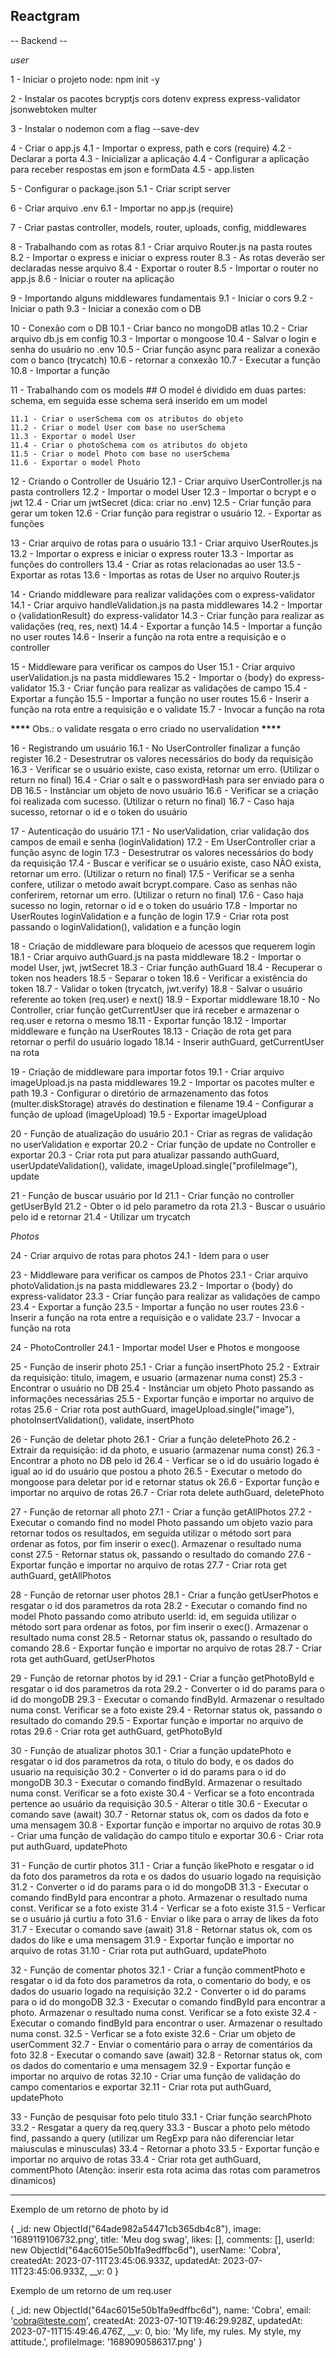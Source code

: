 ## Reactgram

-- Backend --

_user_

1 - Iniciar o projeto node: npm init -y

2 - Instalar os pacotes bcryptjs cors dotenv express express-validator jsonwebtoken multer

3 - Instalar o nodemon com a flag --save-dev

4 - Criar o app.js
4.1 - Importar o express, path e cors (require)
4.2 - Declarar a porta
4.3 - Inicializar a aplicação
4.4 - Configurar a aplicação para receber respostas em json e formData
4.5 - app.listen

5 - Configurar o package.json
5.1 - Criar script server

6 - Criar arquivo .env
6.1 - Importar no app.js (require)

7 - Criar pastas controller, models, router, uploads, config, middlewares

8 - Trabalhando com as rotas
8.1 - Criar arquivo Router.js na pasta routes
8.2 - Importar o express e iniciar o express router
8.3 - As rotas deverão ser declaradas nesse arquivo
8.4 - Exportar o router
8.5 - Importar o router no app.js
8.6 - Iniciar o router na aplicação

9 - Importando alguns middlewares fundamentais
9.1 - Iniciar o cors
9.2 - Iniciar o path
9.3 - Iniciar a conexão com o DB

10 - Conexão com o DB
10.1 - Criar banco no mongoDB atlas
10.2 - Criar arquivo db.js em config
10.3 - Importar o mongoose
10.4 - Salvar o login e senha do usuário no .env
10.5 - Criar função async para realizar a conexão com o banco (trycatch)
10.6 - retornar a conxexão
10.7 - Executar a função
10.8 - Importar a função

11 - Trabalhando com os models ## O model é dividido em duas partes: schema, em seguida esse schema será inserido em um model

    11.1 - Criar o userSchema com os atributos do objeto
    11.2 - Criar o model User com base no userSchema
    11.3 - Exportar o model User
    11.4 - Criar o photoSchema com os atributos do objeto
    11.5 - Criar o model Photo com base no userSchema
    11.6 - Exportar o model Photo

12 - Criando o Controller de Usuário
12.1 - Criar arquivo UserController.js na pasta controllers
12.2 - Importar o model User
12.3 - Importar o bcrypt e o jwt
12.4 - Criar um jwtSecret (dica: criar no .env)
12.5 - Criar função para gerar um token
12.6 - Criar função para registrar o usuário 12. - Exportar as funções

13 - Criar arquivo de rotas para o usuário
13.1 - Criar arquivo UserRoutes.js
13.2 - Importar o express e iniciar o express router
13.3 - Importar as funções do controllers
13.4 - Criar as rotas relacionadas ao user
13.5 - Exportar as rotas
13.6 - Importas as rotas de User no arquivo Router.js

14 - Criando middleware para realizar validações com o express-validator
14.1 - Criar arquivo handleValidation.js na pasta middlewares
14.2 - Importar o {validationResult} do express-validator
14.3 - Criar função para realizar as validações (req, res, next)
14.4 - Exportar a função
14.5 - Importar a função no user routes
14.6 - Inserir a função na rota entre a requisição e o controller

15 - Middleware para verificar os campos do User
15.1 - Criar arquivo userValidation.js na pasta middlewares
15.2 - Importar o {body} do express-validator
15.3 - Criar função para realizar as validações de campo
15.4 - Exportar a função
15.5 - Importar a função no user routes
15.6 - Inserir a função na rota entre a requisição e o validate
15.7 - Invocar a função na rota

**\*\*\*\*** Obs.: o validate resgata o erro criado no uservalidation **\*\*\*\***

16 - Registrando um usuário
16.1 - No UserController finalizar a função register
16.2 - Desestrutrar os valores necessários do body da requisição
16.3 - Verificar se o usuário existe, caso exista, retornar um erro. (Utilizar o return no final)
16.4 - Criar o salt e o passwordHash para ser enviado para o DB
16.5 - Instânciar um objeto de novo usuário
16.6 - Verificar se a criação foi realizada com sucesso. (Utilizar o return no final)
16.7 - Caso haja sucesso, retornar o id e o token do usuário

17 - Autenticação do usuário
17.1 - No userValidation, criar validação dos campos de email e senha (loginValidation)
17.2 - Em UserController criar a função async de login
17.3 - Desestrutrar os valores necessários do body da requisição
17.4 - Buscar e verificar se o usuário existe, caso NÃO exista, retornar um erro. (Utilizar o return no final)
17.5 - Verificar se a senha confere, utilizar o metodo await bcrypt.compare. Caso as senhas não conferirem, retornar um erro. (Utilizar o return no final)
17.6 - Caso haja sucesso no login, retornar o id e o token do usuário
17.8 - Importar no UserRoutes loginValidation e a função de login
17.9 - Criar rota post passando o loginValidation(), validation e a função login

18 - Criação de middleware para bloqueio de acessos que requerem login
18.1 - Criar arquivo authGuard.js na pasta middleware
18.2 - Importar o model User, jwt, jwtSecret
18.3 - Criar função authGuard
18.4 - Recuperar o token nos headers
18.5 - Separar o token
18.6 - Verificar a existência do token
18.7 - Validar o token (trycatch, jwt.verify)
18.8 - Salvar o usuário referente ao token (req.user) e next()
18.9 - Exportar middleware
18.10 - No Controller, criar função getCurrentUser que irá receber e armazenar o req.user e retorna o mesmo
18.11 - Exportar função
18.12 - Importar middleware e função na UserRoutes
18.13 - Criação de rota get para retornar o perfil do usuário logado
18.14 - Inserir authGuard, getCurrentUser na rota

19 - Criação de middleware para importar fotos
19.1 - Criar arquivo imageUpload.js na pasta middlewares
19.2 - Importar os pacotes multer e path
19.3 - Configurar o diretório de armazenamento das fotos (multer.diskStorage) através do destination e filename
19.4 - Configurar a função de upload (imageUpload)
19.5 - Exportar imageUpload

20 - Função de atualização do usuário
20.1 - Criar as regras de validação no userValidation e exportar
20.2 - Criar função de update no Controller e exportar
20.3 - Criar rota put para atualizar passando authGuard, userUpdateValidation(), validate, imageUpload.single("profileImage"), update

21 - Função de buscar usuário por Id
21.1 - Criar função no controller getUserById
21.2 - Obter o id pelo parametro da rota
21.3 - Buscar o usuário pelo id e retornar
21.4 - Utilizar um trycatch

_Photos_

24 - Criar arquivo de rotas para photos
24.1 - Idem para o user

23 - Middleware para verificar os campos de Photos
23.1 - Criar arquivo photoValidation.js na pasta middlewares
23.2 - Importar o {body} do express-validator
23.3 - Criar função para realizar as validações de campo
23.4 - Exportar a função
23.5 - Importar a função no user routes
23.6 - Inserir a função na rota entre a requisição e o validate
23.7 - Invocar a função na rota

24 - PhotoController
24.1 - Importar model User e Photos e mongoose

25 - Função de inserir photo
25.1 - Criar a função insertPhoto
25.2 - Extrair da requisição: titulo, imagem, e usuario (armazenar numa const)
25.3 - Encontrar o usuário no DB
25.4 - Instânciar um objeto Photo passando as informações necessárias
25.5 - Exportar função e importar no arquivo de rotas
25.6 - Criar rota post authGuard, imageUpload.single("image"), photoInsertValidation(), validate, insertPhoto

26 - Função de deletar photo
26.1 - Criar a função deletePhoto
26.2 - Extrair da requisição: id da photo, e usuario (armazenar numa const)
26.3 - Encontrar a photo no DB pelo id
26.4 - Verficar se o id do usuário logado é igual ao id do usuário que postou a photo
26.5 - Executar o metodo do mongoose para deletar por id e retornar status ok
26.6 - Exportar função e importar no arquivo de rotas
26.7 - Criar rota delete authGuard, deletePhoto

27 - Função de retornar all photo
27.1 - Criar a função getAllPhotos
27.2 - Executar o comando find no model Photo passando um objeto vazio para retornar todos os resultados, em seguida utilizar o método sort para ordenar as fotos, por fim inserir o exec(). Armazenar o resultado numa const
27.5 - Retornar status ok, passando o resultado do comando
27.6 - Exportar função e importar no arquivo de rotas
27.7 - Criar rota get authGuard, getAllPhotos

28 - Função de retornar user photos
28.1 - Criar a função getUserPhotos e resgatar o id dos parametros da rota
28.2 - Executar o comando find no model Photo passando como atributo userId: id, em seguida utilizar o método sort para ordenar as fotos, por fim inserir o exec(). Armazenar o resultado numa const
28.5 - Retornar status ok, passando o resultado do comando
28.6 - Exportar função e importar no arquivo de rotas
28.7 - Criar rota get authGuard, getUserPhotos

29 - Função de retornar photos by id
29.1 - Criar a função getPhotoById e resgatar o id dos parametros da rota
29.2 - Converter o id do params para o id do mongoDB
29.3 - Executar o comando findById. Armazenar o resultado numa const. Verificar se a foto existe
29.4 - Retornar status ok, passando o resultado do comando
29.5 - Exportar função e importar no arquivo de rotas
29.6 - Criar rota get authGuard, getPhotoById

30 - Função de atualizar photos
30.1 - Criar a função updatePhoto e resgatar o id dos parametros da rota, o titulo do body, e os dados do usuario na requisição
30.2 - Converter o id do params para o id do mongoDB
30.3 - Executar o comando findById. Armazenar o resultado numa const. Verificar se a foto existe
30.4 - Verficar se a foto encontrada pertence ao usuário da requisição
30.5 - Alterar o title
30.6 - Executar o comando save (await)
30.7 - Retornar status ok, com os dados da foto e uma mensagem
30.8 - Exportar função e importar no arquivo de rotas
30.9 - Criar uma função de validação do campo titulo e exportar
30.6 - Criar rota put authGuard, updatePhoto

31 - Função de curtir photos
31.1 - Criar a função likePhoto e resgatar o id da foto dos parametros da rota e os dados do usuario logado na requisição
31.2 - Converter o id do params para o id do mongoDB
31.3 - Executar o comando findById para encontrar a photo. Armazenar o resultado numa const. Verificar se a foto existe
31.4 - Verficar se a foto existe
31.5 - Verficar se o usuário já curtiu a foto
31.6 - Enviar o like para o array de likes da foto
31.7 - Executar o comando save (await)
31.8 - Retornar status ok, com os dados do like e uma mensagem
31.9 - Exportar função e importar no arquivo de rotas
31.10 - Criar rota put authGuard, updatePhoto

32 - Função de comentar photos
32.1 - Criar a função commentPhoto e resgatar o id da foto dos parametros da rota, o comentario do body, e os dados do usuario logado na requisição
32.2 - Converter o id do params para o id do mongoDB
32.3 - Executar o comando findById para encontrar a photo. Armazenar o resultado numa const. Verificar se a foto existe
32.4 - Executar o comando findById para encontrar o user. Armazenar o resultado numa const.
32.5 - Verficar se a foto existe
32.6 - Criar um objeto de userComment
32.7 - Enviar o comentário para o array de comentários da foto
32.8 - Executar o comando save (await)
32.8 - Retornar status ok, com os dados do comentario e uma mensagem
32.9 - Exportar função e importar no arquivo de rotas
32.10 - Criar uma função de validação do campo comentarios e exportar
32.11 - Criar rota put authGuard, updatePhoto

33 - Função de pesquisar foto pelo titulo
33.1 - Criar função searchPhoto
33.2 - Resgatar a query da req.query
33.3 - Buscar a photo pelo método find, passando a query (utilizar um RegExp para não diferenciar letar maiusculas e minusculas)
33.4 - Retornar a photo
33.5 - Exportar função e importar no arquivo de rotas
33.4 - Criar rota get authGuard, commentPhoto (Atenção: inserir esta rota acima das rotas com parametros dinamicos)

---

Exemplo de um retorno de photo by id

{
\_id: new ObjectId("64ade982a54471cb365db4c8"),
image: '1689119106732.png',
title: 'Meu dog swag',
likes: [],
comments: [],
userId: new ObjectId("64ac6015e50b1fa9edffbc6d"),
userName: 'Cobra',
createdAt: 2023-07-11T23:45:06.933Z,
updatedAt: 2023-07-11T23:45:06.933Z,
\_\_v: 0
}

Exemplo de um retorno de um req.user

{
\_id: new ObjectId("64ac6015e50b1fa9edffbc6d"),
name: 'Cobra',
email: 'cobra@teste.com',
createdAt: 2023-07-10T19:46:29.928Z,
updatedAt: 2023-07-11T15:49:46.476Z,
\_\_v: 0,
bio: 'My life, my rules. My style, my attitude.',
profileImage: '1689090586317.png'
}
